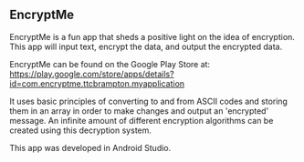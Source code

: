 <h2>EncryptMe</h2>

EncryptMe is a fun app that sheds a positive light on the idea of encryption. This app will input text, encrypt the data, and output the encrypted data.

EncryptMe can be found on the Google Play Store at: https://play.google.com/store/apps/details?id=com.encryptme.ttcbrampton.myapplication

It uses basic principles of converting to and from ASCII codes and storing them in an array in order to make changes and output an 'encrypted' message. An infinite amount of different encryption algorithms can be created using this decryption system.

This app was developed in Android Studio.
